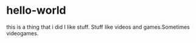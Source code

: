 # hello-world
this is a thing that i did
I like stuff. Stuff like videos and games.Sometimes videogames.
